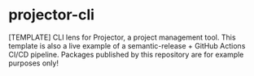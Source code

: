 # projector-cli
[TEMPLATE] CLI lens for Projector, a project management tool. This template is also a live example of a semantic-release + GitHub Actions CI/CD pipeline. Packages published by this repository are for example purposes only!
